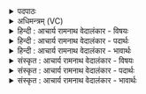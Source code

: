 <details><summary>पदपाठः</summary>

ब꣢ट्। म꣣हा꣢न्। अ꣣सि। सूर्य। ब꣢ट्। आ꣣दित्य। आ। दित्य। म꣢हान्। अ꣣सि। महः꣢। ते꣣। सतः꣢। म꣣हिमा꣢। प꣣निष्टम। मह्ना꣢। दे꣣व। महा꣢न्। अ꣣सि। १७८८।
</details>

<details><summary>अधिमन्त्रम् (VC)</summary>

- सूर्यः
- जमदग्निर्भार्गवः
- बार्हतः प्रगाथः (विषमा बृहती, समा सतोबृहती)
- मध्यमः
</details>

<details><summary>हिन्दी : आचार्य रामनाथ वेदालंकार - विषयः</summary>

प्रथम ऋचा पूर्वार्चिक में २७६ क्रमाङ्क पर परमात्मा,राजा और आचार्य के विषय में व्याख्यात की गयी थी। यहाँ सूर्य के दृष्टान्त से जीवात्मा को उद्बोधन दे रहे हैं।
</details>

<details><summary>हिन्दी : आचार्य रामनाथ वेदालंकार - पदार्थः</summary>

पदार्थान्वयभाषाः -  (बट्) सचमुच, हे (सूर्य) सूर्य ! तू (महान् असि) विशाल है, (बट्) सचमुच हे (आदित्य) आदित्य ! तू (महान् असि) महान् है। हे (पनिष्टम) सौरमण्डल में सबसे अधिक स्तुति योग्य ! (महः सतः ते) तुझ तेजस्वी की (महिमा) महिमा अद्भुत है। हे (देव) प्रकाशक ! तू (मह्ना) महिमा से (महान् असि) महान् है—यह सूर्य की अन्योक्ति से जीवात्मा को कहा गया है ॥१॥ यहाँ अन्योक्ति अलङ्कार है ॥१॥
</details>

<details><summary>हिन्दी : आचार्य रामनाथ वेदालंकार - भावार्थः</summary>

भावार्थभाषाः -  सूर्य परिणाम में महान् है,क्योंकि उसकी परिधि आठ लाख कोस की लम्बाई से भी अधिक है;कर्म से महान् है,क्योंकि सब ग्रहोपग्रहों का प्रकाशक और जीवनाधार है;गुरुत्वाकर्षण में महान् है,क्योंकि सब आकाशीय पिण्डों को अपने आकषर्ण से धारण किये हुए है;ज्योति में महान् है,क्योंकि ज्योति का पुञ्ज ही है। इसी प्रकार मनुष्य के आत्मा में भी बहुत बड़ी शक्ति निहित है,उसे पहचानकर वह महान् कर्मों को करे,यह उसे उद्बोधन दिया गया है ॥१॥
</details>

<details><summary>संस्कृत : आचार्य रामनाथ वेदालंकार - विषयः</summary>

तत्र प्रथमा ऋक् पूर्वार्चिके २७६ क्रमाङ्के परमात्मनृपत्याचार्यविषये व्याख्याता। अत्रादित्यदृष्टान्तेन जीवात्मा प्रोद्बोध्यते।
</details>

<details><summary>संस्कृत : आचार्य रामनाथ वेदालंकार - पदार्थः</summary>

पदार्थान्वयभाषाः -  (बट्) सत्यम्, हे (सूर्य) भास्कर ! त्वम् (महान् असि) विशालोऽसि, (बट्) सत्यम्, हे (आदित्य) दिवाकर ! त्वम् (महान् असि) महत्त्वोपेतोऽसि। हे (पनिष्टम) सौरमण्डले स्तुत्यतम ! [पण व्यवहारे स्तुतौ च। पन्यते स्तूयते यः स पनिः, अतिशयेन पनिः पनिष्टमः, मध्ये सुडागमश्छान्दसः, तस्य षत्वं च।] (महः सतः ते) तेजस्विनः सतः तव (महिमा) गरिमा, अद्भुतोऽस्ति। हे (देव) प्रकाशक ! त्वम् (मह्ना) महिम्ना (महान् असि) गौरवपूर्णोऽसि—इति सूर्यस्य अन्योक्त्या जीवात्मानमाह ॥१॥२ अत्रान्योक्तिरलङ्कारः ॥१॥
</details>

<details><summary>संस्कृत : आचार्य रामनाथ वेदालंकार - भावार्थः</summary>

भावार्थभाषाः -  सूर्यः परिमाणेन महान् तत्परिधेरष्टलक्षक्रोशद्राघिम्नोऽप्यधिकत्वात्,कर्मभिर्महान् समस्तग्रहोपग्रहाणां प्रकाशकत्वाज्जीवनाधारत्वाच्च,गुरुत्वाकर्षणेन महान् सर्वेषां खगोलपिण्डानामाकर्षणेन धारकत्वात्,ज्योतिषा च महान् ज्योतिष्पुञ्जत्वात्। तथैव मनुष्यस्यात्मन्यपि महती शक्तिर्निहितास्ति,तां परिचित्य स महान्ति कर्माणि कुर्यादित्युद्बोधनम् ॥१॥
</details>
